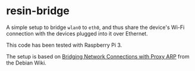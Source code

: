 # resin-bridge

A simple setup to bridge `wlan0` to `eth0`, and thus share the device's Wi-Fi
connection with the devices plugged into it over Ethernet.

This code has been tested with Raspberry Pi 3.

The setup is based on [Bridging Network Connections with Proxy ARP](https://wiki.debian.org/BridgeNetworkConnectionsProxyArp)
from the Debian Wiki.

